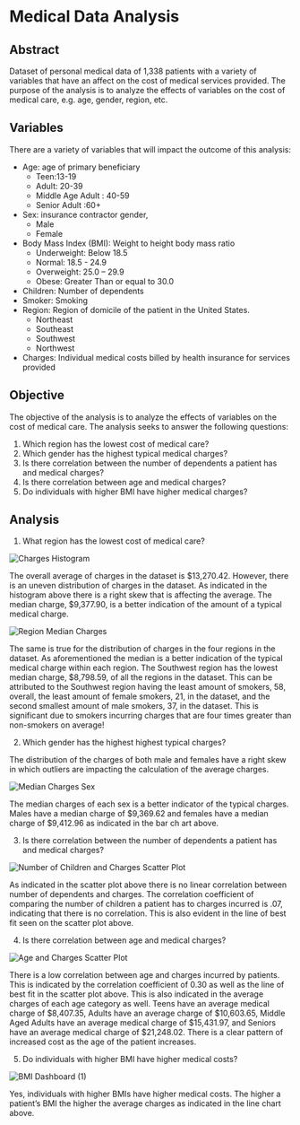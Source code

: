 # Medical Data Analysis

## Abstract

Dataset of personal medical data of 1,338 patients with a variety of variables that have an affect on the cost of medical services provided. The purpose of the analysis is to analyze the effects of variables on the cost of medical care, e.g. age, gender, region, etc. 


## Variables

There are a variety of variables that will impact the outcome of this analysis:

- Age: age of primary beneficiary
  - Teen:13-19 
  - Adult: 20-39 
  - Middle Age Adult : 40-59 	
  - Senior Adult :60+
- Sex: insurance contractor gender,
  - Male 
  - Female
- Body Mass Index (BMI): Weight to height body mass ratio
  - Underweight: Below 18.5
  - Normal: 18.5 - 24.9
  - Overweight: 25.0 – 29.9
  - Obese: Greater Than or equal to 30.0 
- Children: Number of dependents
- Smoker: Smoking
- Region: Region of domicile of the patient in the United States.
  - Northeast 
  - Southeast 
  - Southwest 
  - Northwest
- Charges: Individual medical costs billed by health insurance for services provided

## Objective

The objective of the analysis is to analyze the effects of variables on the cost of medical care. The analysis seeks to answer the following questions:

1. Which region has the lowest cost of medical care?
2. Which gender has the highest typical medical charges?
3. Is there correlation between the number of dependents a patient has and medical charges?
4. Is there correlation between age and medical charges?
5. Do individuals with higher BMI have higher medical charges?


## Analysis

1. What region has the lowest cost of medical care?

![Charges Histogram](https://user-images.githubusercontent.com/112409778/227813514-97acd1b2-554a-4b28-a397-bf3424d2fed6.jpg)

The overall average of charges in the dataset is $13,270.42. However, there is an uneven distribution of charges in the dataset. As indicated in the histogram above there is a right skew that is affecting the average. The median charge, $9,377.90, is a better indication of the amount of a typical medical charge. 


![Region Median Charges ](https://user-images.githubusercontent.com/112409778/227813527-8c016af7-cbef-4218-a31c-87a211c04608.jpg)

The same is true for the distribution of charges in the four regions in the dataset. As aforementioned the median is a better indication of the typical medical charge within each region. The Southwest region has the lowest median charge, $8,798.59, of all the regions in the dataset. This can be attributed to the Southwest region having the least amount of smokers, 58, overall, the least amount of female smokers, 21, in the dataset, and the second smallest amount of male smokers, 37, in the dataset. This is significant due to smokers incurring charges that are four times greater than non-smokers on average!


2. Which  gender has the highest highest typical charges?

The distribution of the charges of both male and females have a right skew in which outliers are impacting the calculation of the average charges. 

![Median Charges Sex](https://user-images.githubusercontent.com/112409778/227813596-335b759e-2ef1-4b87-a8e4-2577365f2c70.jpg)

The median charges of each sex is a better indicator of the typical charges. Males have a median charge of $9,369.62  and females have a median charge of  $9,412.96 as indicated in the bar ch
art above.


3. Is there correlation between the number of dependents a patient has and medical charges?

![Number of Children and Charges Scatter Plot](https://user-images.githubusercontent.com/112409778/227813660-5b866f7b-e106-4894-82db-bb04e728f5fb.jpg)

As indicated in the scatter plot above there is no linear correlation between number of dependents and charges. The correlation coefficient of comparing the number of children a patient has to charges incurred is .07, indicating that there is no correlation. This is also evident in the line of best fit seen on the scatter plot above.


4. Is there correlation between age and medical charges?

![Age and Charges Scatter Plot](https://user-images.githubusercontent.com/112409778/227813708-e345d892-2907-4b04-b49f-41ad5c887c93.jpg)

There is a low correlation between age and charges incurred by patients. This is indicated by the correlation coefficient of 0.30 as well as the line of best fit in the scatter plot above. This is also indicated in the average charges of each age category as well. Teens have an average medical charge of $8,407.35, Adults have an average charge of $10,603.65, Middle Aged Adults have an average medical charge of $15,431.97, and Seniors have an average medical charge of $21,248.02. There is a clear pattern of increased cost as the age of the patient increases.

5. Do individuals with higher BMI have higher medical costs?

![BMI Dashboard (1)](https://user-images.githubusercontent.com/112409778/227813813-03838721-6a21-4a0c-ba9a-d0e9bf06db09.jpg)


Yes, individuals with higher BMIs have higher medical costs. The higher a patient’s BMI the higher the average charges as indicated in the line chart above. 

